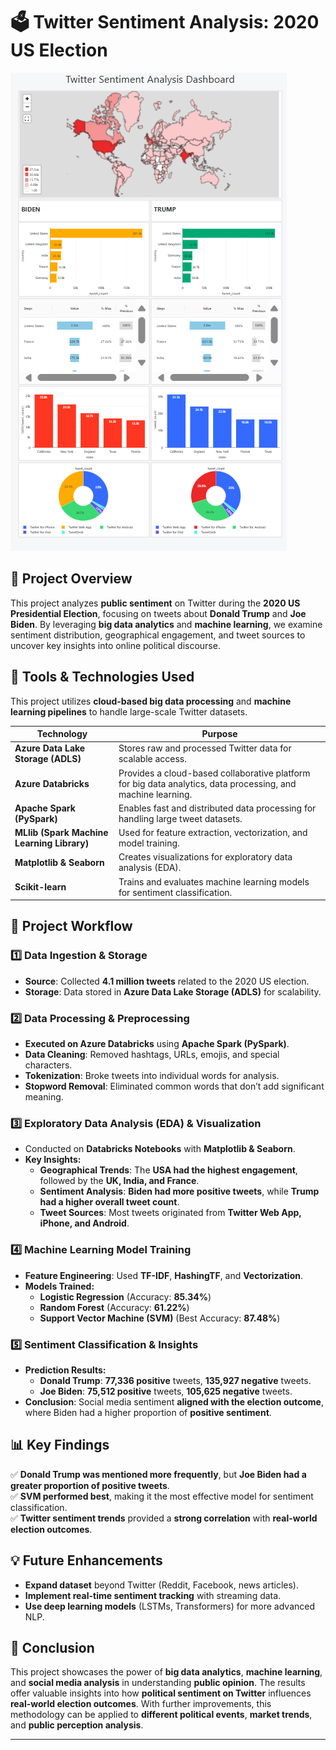 # 🗳️ Twitter Sentiment Analysis: 2020 US Election

![Twitter Sentiment Analysis Dashboard](BidenVsTrump_Analysis.png)

## 📌 Project Overview
This project analyzes **public sentiment** on Twitter during the **2020 US Presidential Election**, focusing on tweets about **Donald Trump** and **Joe Biden**. By leveraging **big data analytics** and **machine learning**, we examine sentiment distribution, geographical engagement, and tweet sources to uncover key insights into online political discourse.

## 🔧 Tools & Technologies Used
This project utilizes **cloud-based big data processing** and **machine learning pipelines** to handle large-scale Twitter datasets.

| **Technology**         | **Purpose** |
|------------------------|-------------|
| **Azure Data Lake Storage (ADLS)** | Stores raw and processed Twitter data for scalable access. |
| **Azure Databricks**  | Provides a cloud-based collaborative platform for big data analytics, data processing, and machine learning. |
| **Apache Spark (PySpark)** | Enables fast and distributed data processing for handling large tweet datasets. |
| **MLlib (Spark Machine Learning Library)** | Used for feature extraction, vectorization, and model training. |
| **Matplotlib & Seaborn** | Creates visualizations for exploratory data analysis (EDA). |
| **Scikit-learn** | Trains and evaluates machine learning models for sentiment classification. |

## 🚀 Project Workflow

### **1️⃣ Data Ingestion & Storage**
- **Source**: Collected **4.1 million tweets** related to the 2020 US election.
- **Storage**: Data stored in **Azure Data Lake Storage (ADLS)** for scalability.

### **2️⃣ Data Processing & Preprocessing**
- **Executed on Azure Databricks** using **Apache Spark (PySpark)**.
- **Data Cleaning**: Removed hashtags, URLs, emojis, and special characters.
- **Tokenization**: Broke tweets into individual words for analysis.
- **Stopword Removal**: Eliminated common words that don’t add significant meaning.

### **3️⃣ Exploratory Data Analysis (EDA) & Visualization**
- Conducted on **Databricks Notebooks** with **Matplotlib & Seaborn**.
- **Key Insights:**
  - **Geographical Trends**: The **USA had the highest engagement**, followed by the **UK, India, and France**.
  - **Sentiment Analysis**: **Biden had more positive tweets**, while **Trump had a higher overall tweet count**.
  - **Tweet Sources**: Most tweets originated from **Twitter Web App, iPhone, and Android**.

### **4️⃣ Machine Learning Model Training**
- **Feature Engineering**: Used **TF-IDF**, **HashingTF**, and **Vectorization**.
- **Models Trained:**
  - **Logistic Regression** (Accuracy: **85.34%**)
  - **Random Forest** (Accuracy: **61.22%**)
  - **Support Vector Machine (SVM)** (Best Accuracy: **87.48%**)

### **5️⃣ Sentiment Classification & Insights**
- **Prediction Results:**
  - **Donald Trump**: **77,336 positive** tweets, **135,927 negative** tweets.
  - **Joe Biden**: **75,512 positive** tweets, **105,625 negative** tweets.
- **Conclusion**: Social media sentiment **aligned with the election outcome**, where Biden had a higher proportion of **positive sentiment**.

## 📊 Key Findings
✅ **Donald Trump was mentioned more frequently**, but **Joe Biden had a greater proportion of positive tweets**.  
✅ **SVM performed best**, making it the most effective model for sentiment classification.  
✅ **Twitter sentiment trends** provided a **strong correlation** with **real-world election outcomes**.  

## 💡 Future Enhancements
- **Expand dataset** beyond Twitter (Reddit, Facebook, news articles).
- **Implement real-time sentiment tracking** with streaming data.
- **Use deep learning models** (LSTMs, Transformers) for more advanced NLP.

## 📜 Conclusion
This project showcases the power of **big data analytics**, **machine learning**, and **social media analysis** in understanding **public opinion**. The results offer valuable insights into how **political sentiment on Twitter** influences **real-world election outcomes**. With further improvements, this methodology can be applied to **different political events**, **market trends**, and **public perception analysis**.

---
